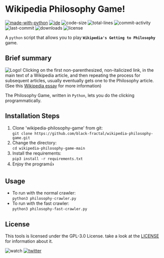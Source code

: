 # Wikipedia Philosophy Game!
[![made-with-python](https://img.shields.io/badge/made%20with-Python%20%3E3-1f425f.svg?color=blueviolet&style=plastic&logo=python)](https://www.python.org/)
[![ide](https://img.shields.io/badge/IDE-VSCode-yellowgreen?style=plastic&logo=visual-studio-code)](https://code.visualstudio.com/)
![code-size](https://img.shields.io/github/languages/code-size/black-fractal/wikipedia-philosophy-game?style=plastic)
![total-lines](https://img.shields.io/tokei/lines/github/black-fractal/wikipedia-philosophy-game?style=plastic&color=green)
![commit-activity](https://img.shields.io/github/commit-activity/m/black-fractal/wikipedia-philosophy-game?color=brightgreen&style=plastic)
![last-commit](https://img.shields.io/github/last-commit/black-fractal/wikipedia-philosophy-game?color=9cf&style=plastic)
![downloads](https://img.shields.io/github/downloads/black-fractal/wikipedia-philosophy-game/total?style=plastic)
![license](https://img.shields.io/github/license/black-fractal/wikipedia-philosophy-game?style=plastic)

A `python` script that allows you to play **`Wikipedia's Getting to Philosophy`** game.

## Brief summary
![Logo!](https://repository-images.githubusercontent.com/327747829/309bb600-51df-11eb-93e9-e75ee646b92a)
Clicking on the first non-parenthesized, non-italicized link, in the main text of a Wikipedia article, and then repeating the process for subsequent articles, usually eventually gets one to the Philosophy article. (See this [Wikipedia essay](https://en.wikipedia.org/wiki/Wikipedia:Getting_to_Philosophy) for more information)

The Philosophy Game, written in `Python`, lets you do the clicking programmatically.

## Installation Steps
1. Clone 'wikipedia-philosophy-game' from git:\
`git clone https://github.com/black-fractal/wikipedia-philosophy-game.git`
2. Change the directory:\
`cd wikipedia-philosophy-game-main`
3. Install the requirements:\
`pip3 install -r requirements.txt`
4. Enjoy the program:+1:

## Usage
- To run with the normal crawler:\
`python3 philosophy-crawler.py`
- To run with the fast crawler:\
`python3 philosophy-fast-crawler.py`

## License
This tools is licensed under the GPL-3.0 License. take a look at the [LICENSE](https://github.com/black-fractal/wikipedia-philosophy-game/blob/main/LICENSE) for information about it.


![watch](https://img.shields.io/github/watchers/black-fractal/wikipedia-philosophy-game?label=watch&style=social)
[![twitter](https://img.shields.io/twitter/follow/V4HlD?color=yellow&label=twitter%20follow&style=social)](https://twitter.com/V4HlD)
